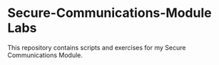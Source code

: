 # Secure-Communications-Module Labs
This repository contains scripts and exercises for my Secure Communications Module.
